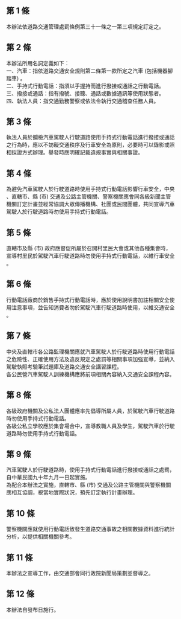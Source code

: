 第 1 條
-------
本辦法依道路交通管理處罰條例第三十一條之一第三項規定訂定之。

第 2 條
-------
本辦法所用名詞定義如下：  
一、汽車：指依道路交通安全規則第二條第一款所定之汽車 (包括機器腳  
    踏車) 。  
二、手持式行動電話：指須以手握持而進行撥接或通話之行動電話。  
三、撥接或通話：指有撥號、接聽、通話或數據通訊等使用狀態者。  
四、執法人員：指交通勤務警察或依法令執行交通稽查任務人員。

第 3 條
-------
執法人員於攔檢汽車駕駛人行駛道路使用手持式行動電話進行撥接或通話  
之行為時，應以不妨礙交通秩序及行車安全為原則，必要時可以錄影或照  
相採證方式辦理。舉發時應明確記載違規事實與相關事證。

第 4 條
-------
為避免汽車駕駛人於行駛道路時使用手持式行動電話影響行車安全，中央  
、直轄市、縣 (市) 交通及公路主管機關、警察機關應會同各級新聞主管  
機關訂定計畫並經常協調大眾傳播機構、社團或民間團體，共同宣導汽車  
駕駛人於行駛道路時勿使用手持式行動電話。

第 5 條
-------
直轄市及縣 (市) 政府應督促所屬於召開村里民大會或其他各種集會時，  
宣導村里民於駕駛汽車行駛道路時勿使用手持式行動電話，以維行車安全  
。

第 6 條
-------
行動電話廠商於銷售手持式行動電話時，應於使用說明書加註相關安全使  
用注意事項，並告知消費者勿於駕駛汽車行駛道路時使用，以維交通安全  
。

第 7 條
-------
中央及直轄市各公路監理機關應就汽車駕駛人於行駛道路時使用行動電話  
之危險性、正確使用方法及違反規定之處罰等相關事項加強宣導，並納入  
駕駛執照考驗筆試題庫及道路交通安全講習課程。  
各公民營汽車駕駛人訓練機構應將前項相關內容納入交通安全課程內容。

第 8 條
-------
各級政府機關及公私法人團體應率先倡導所屬人員，於駕駛汽車行駛道路  
時勿使用手持式行動電話。  
各級公私立學校應於集會場合中，宣導教職人員及學生，駕駛汽車於行駛  
道路時勿使用手持式行動電話。

第 9 條
-------
汽車駕駛人於行駛道路時，使用手持式行動電話進行撥接或通話之處罰，  
自中華民國九十年九月一日起實施。  
為配合本辦法之實施，直轄市、縣 (市) 交通及公路主管機關與警察機關  
應相互協調，視當地實際狀況，預先訂定執行計畫辦理。

第 10 條
--------
警察機關應就使用行動電話致發生道路交通事故之相關數據資料進行統計  
分析，以提供相關機關參考。

第 11 條
--------
本辦法之宣導工作，由交通部會同行政院新聞局策劃並督導之。

第 12 條
--------
本辦法自發布日施行。

